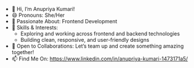 - 👋 Hi, I’m Anupriya Kumari!
- 😄 Pronouns: She/Her
- 👀 Passionate About: Frontend Development
- 🌱 Skills & Interests:
   - Exploring and working across frontend and backend technologies
   - Building clean, responsive, and user-friendly designs
- 💞️ Open to Collaborations: Let’s team up and create something amazing together!
- 📫 Find Me On: https://www.linkedin.com/in/anupriya-kumari-1473171a5/



<!---
Anupriyakumarii/Anupriyakumarii is a ✨ special ✨ repository because its `README.md` (this file) appears on your GitHub profile.
You can click the Preview link to take a look at your changes.
--->
